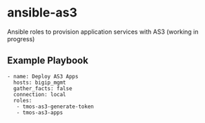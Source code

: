 # ansible-as3
Ansible roles to provision application services with AS3 (working in progress)

Example Playbook
---
    - name: Deploy AS3 Apps
      hosts: bigip_mgmt
      gather_facts: false
      connection: local
      roles:
       - tmos-as3-generate-token
       - tmos-as3-apps

       
